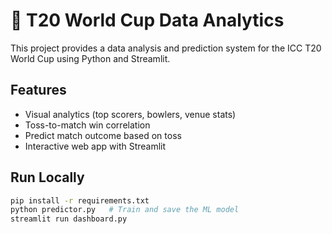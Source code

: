 # 🏏 T20 World Cup Data Analytics

This project provides a data analysis and prediction system for the ICC T20 World Cup using Python and Streamlit.

## Features

- Visual analytics (top scorers, bowlers, venue stats)
- Toss-to-match win correlation
- Predict match outcome based on toss
- Interactive web app with Streamlit

## Run Locally

```bash
pip install -r requirements.txt
python predictor.py   # Train and save the ML model
streamlit run dashboard.py
```
